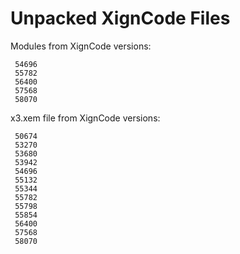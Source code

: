 # Unpacked XignCode Files  

Modules from XignCode versions:  
```
 54696  
 55782  
 56400  
 57568  
 58070
```
  
x3.xem file from XignCode versions:  
```
 50674  
 53270  
 53680  
 53942  
 54696  
 55132  
 55344  
 55782  
 55798  
 55854  
 56400  
 57568  
 58070
```
